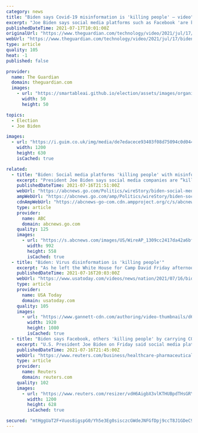 ```yaml
---
category: news
title: "Biden says Covid-19 misinformation is 'killing people' – video"
excerpt: "Joe Biden says social media platforms such as Facebook 'are killing people' for allowing misinformation about coronavirus vaccines to be posted."
publishedDateTime: 2021-07-17T10:01:00Z
originalUrl: "https://www.theguardian.com/technology/video/2021/jul/17/biden-says-covid-19-misinformation-is-killing-people-video?via=indexdotco"
webUrl: "https://www.theguardian.com/technology/video/2021/jul/17/biden-says-covid-19-misinformation-is-killing-people-video?via=indexdotco"
type: article
quality: 105
heat: -1
published: false

provider:
  name: The Guardian
  domain: theguardian.com
  images:
    - url: "https://smartableai.github.io/election/assets/images/organizations/theguardian.com-50x50.jpg"
      width: 50
      height: 50

topics:
  - Election
  - Joe Biden

images:
  - url: "https://i.guim.co.uk/img/media/de7edacece93403f08d75094c0d0440e5f1f8247/0_15_3500_2101/master/3500.jpg?width=1200&height=630&quality=85&auto=format&fit=crop&overlay-align=bottom%2Cleft&overlay-width=100p&overlay-base64=L2ltZy9zdGF0aWMvb3ZlcmxheXMvdGctZGVmYXVsdC5wbmc&enable=upscale&s=458fed88c7b2a2eee5e48de906d4f44d"
    width: 1200
    height: 630
    isCached: true

related:
  - title: "Biden: Social media platforms 'killing people' with misinfo"
    excerpt: "President Joe Biden says social media companies are “killing people” by failing to police misinformation on their platforms about the COVID-19 vaccines"
    publishedDateTime: 2021-07-16T21:51:00Z
    webUrl: "https://abcnews.go.com/Politics/wireStory/biden-social-media-platforms-killing-people-misinfo-78892905"
    ampWebUrl: "https://abcnews.go.com/amp/Politics/wireStory/biden-social-media-platforms-killing-people-misinfo-78892905"
    cdnAmpWebUrl: "https://abcnews-go-com.cdn.ampproject.org/c/s/abcnews.go.com/amp/Politics/wireStory/biden-social-media-platforms-killing-people-misinfo-78892905"
    type: article
    provider:
      name: ABC
      domain: abcnews.go.com
    quality: 125
    images:
      - url: "https://s.abcnews.com/images/US/WireAP_1309cc2417da42a6bf73d9ba56a2c76e_16x9_992.jpg"
        width: 992
        height: 558
        isCached: true
  - title: "Biden: Virus disinformation is 'killing people'"
    excerpt: "As he left the White House for Camp David Friday afternoon, President Joe Biden warned the unchecked spread of disinformation about COVID-19 and vaccines is having deadly consequences. (July 16)"
    publishedDateTime: 2021-07-16T20:03:00Z
    webUrl: "https://www.usatoday.com/videos/news/nation/2021/07/16/biden-virus-disinformation-killing-people/7996321002/"
    type: article
    provider:
      name: USA Today
      domain: usatoday.com
    quality: 105
    images:
      - url: "https://www.gannett-cdn.com/authoring/video-thumbnails/d6fe8e2f-34ae-4357-a382-066be3edcbb5_poster.jpg?quality=10"
        width: 1920
        height: 1080
        isCached: true
  - title: "Biden says Facebook, others 'killing people' by carrying COVID misinformation"
    excerpt: "U.S. President Joe Biden on Friday said social media platforms like Facebook (FB.O) \"are killing people\" for allowing misinformation about coronavirus vaccines to be posted on its platform, as the administration continued criticizing the company."
    publishedDateTime: 2021-07-16T21:45:00Z
    webUrl: "https://www.reuters.com/business/healthcare-pharmaceuticals/white-house-says-facebooks-steps-stop-vaccine-misinformation-are-inadequate-2021-07-16/"
    type: article
    provider:
      name: Reuters
      domain: reuters.com
    quality: 102
    images:
      - url: "https://www.reuters.com/resizer/vdH6AigbX3vlKTHUBpdTHsGRYIc=/1200x628/smart/filters:quality(80)/cloudfront-us-east-2.images.arcpublishing.com/reuters/4BXXPSHJLFJZLDJ6ITX527BNOI.jpg"
        width: 1200
        height: 628
        isCached: true

secured: "mtHggUaT2F+Vuos8igspG0/Yh5e3Eg0sisczcGWdeJNFGfDpj9ccT8J1GDeC9P0IMyw7nC1N3msUsikCCJVSPhVx+4HbLJOX4MojozokuC5eM3e9RsonC2EIcrF4fsPQsiz+czhL6cUcldkI6r6jrpPY7Q8RHCytoF5wjdsArG7vXea08dUYa28KkUNX9fVKVO6VA8SbFelxN4F2ArWHmemgGN473+pkoKKIAOcvG9AevedAF/JQBTdnUjP08AyOn338lxCtYklJGizdFNgKtQjaN4obVzipAThH/lDppTx0ZQRyA/fFgZ0cRQGDpGbvyvtJR54C+A3v8oX035lZNgUV1cm5Kfzllkry9QfSkoY=;pvugiXT3IGw4+aNjpAqhpw=="
---
```


